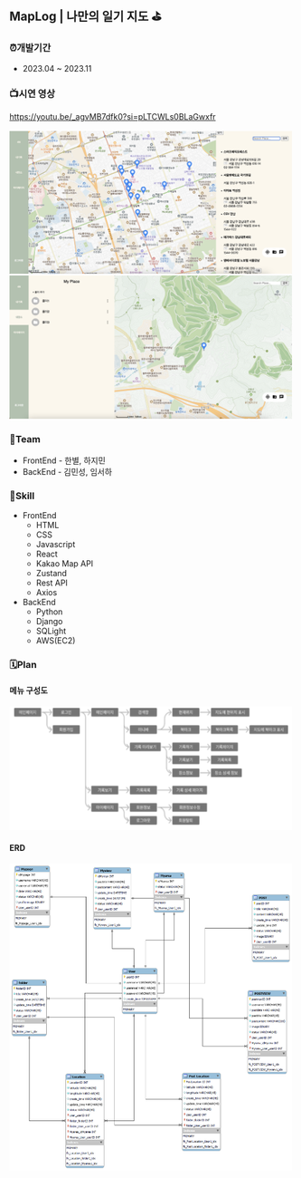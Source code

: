 ## MapLog | 나만의 일기 지도 ⛳️

### ⏰개발기간
- 2023.04 ~ 2023.11

### 📺시연 영상
https://youtu.be/_agvMB7dfk0?si=pLTCWLs0BLaGwxfr <br/><br/>
<img width="500" height="auto" src="./img/시연1.png">
<img width="500" height="auto" src="./img/시연2.png">
  
### 👥Team
- FrontEnd - 한별, 하지민
- BackEnd - 김민성, 임서하

### 📌Skill
- FrontEnd
  - HTML
  - CSS
  - Javascript
  - React
  - Kakao Map API
  - Zustand
  - Rest API
  - Axios
- BackEnd
  - Python
  - Django
  - SQLight
  - AWS(EC2)
  
### 🗓️Plan
#### 메뉴 구성도
<img width="500" height="auto" src="./img/menu.png">

#### ERD
<img width="500" height="auto" src="./img/4nERd.png">


